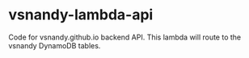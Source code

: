 # vsnandy-lambda-api
Code for vsnandy.github.io backend API. This lambda will route to the vsnandy DynamoDB tables.